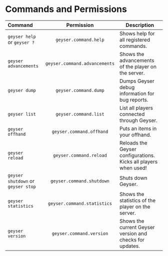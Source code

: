 # Commands and Permissions

| Command | Permission | Description |
|:---|:---:|---|
| `geyser help` or `geyser ?` | `geyser.command.help` | Shows help for all registered commands. |
| `geyser advancements` | `geyser.command.advancements` | Shows the advancements of the player on the server. |
| `geyser dump` | `geyser.command.dump` | Dumps Geyser debug information for bug reports. |
| `geyser list` | `geyser.command.list` | List all players connected through Geyser. |
| `geyser offhand` | `geyser.command.offhand` | Puts an items in your offhand. |
| `geyser reload` | `geyser.command.reload` | Reloads the Geyser configurations. Kicks all players when used! |
| `geyser shutdown` or `geyser stop` | `geyser.command.shutdown` | Shuts down Geyser. |
| `geyser statistics` | `geyser.command.statistics` | Shows the statistics of the player on the server. |
| `geyser version` | `geyser.command.version` | Shows the current Geyser version and checks for updates. |
